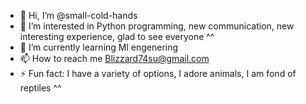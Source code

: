 - 👋 Hi, I’m @small-cold-hands
- 👀 I’m interested in Python programming, new communication, new interesting experience, glad to see everyone ^^
- 🌱 I’m currently learning Ml engenering
- 📫 How to reach me Blizzard74su@gmail.com
- ⚡ Fun fact: 
I have a variety of options, I adore animals, I am fond of reptiles ^^

<!---
small-cold-hands/small-cold-hands is a ✨ special ✨ repository because its `README.md` (this file) appears on your GitHub profile.
You can click the Preview link to take a look at your changes.
--->
